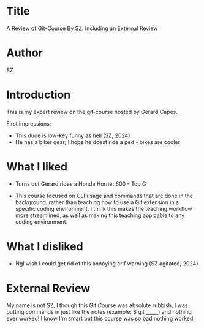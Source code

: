 # Title
A Review of Git-Course By SZ. Including an External Review


# Author
SZ


# Introduction
This is my expert review on the git-course hosted by Gerard Capes.

First impressions: 

- This dude is low-key funny as hell (SZ, 2024)
- He has a biker gear; I hope he doest ride a ped - bikes are cooler


# What I liked

- Turns out Gerard rides a Honda Hornet 600 - Top G

- This course focused on CLI usage and commands that are done in the background, rather than teaching how to use a Git extension in a specific coding environment. I think this makes the teaching workflow more streamlined, as well as making this teaching appicable to any coding environment.


# What I disliked

- Ngl wish I could get rid of this annoying crlf warning (SZ.agitated, 2024)


# External Review

My name is not SZ, I though this Git Course was absolute rubbish, I was putting commands in just like the notes (example: $ git _____) and nothing ever worked! I know I'm smart but this course was so bad nothing worked.